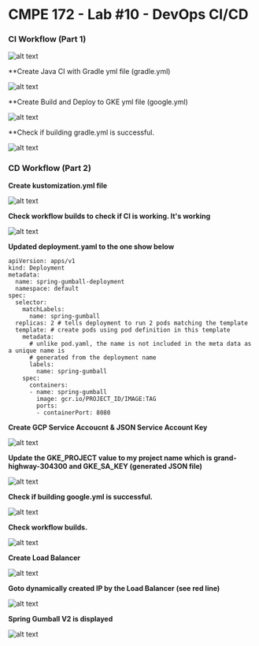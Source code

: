 # CMPE 172 - Lab #10 - DevOps CI/CD

### CI Workflow (Part 1)



![alt text](https://github.com/guiller-d/spring-gumball/blob/master/screenshots/image1.png)

**Create Java CI with Gradle yml file (gradle.yml)

![alt text](https://github.com/guiller-d/spring-gumball/blob/master/screenshots/image2.png)

**Create Build and Deploy to GKE yml file (google.yml)

![alt text](https://github.com/guiller-d/spring-gumball/blob/master/screenshots/image3.png)

**Check if building gradle.yml is successful. 

![alt text](https://github.com/guiller-d/spring-gumball/blob/master/screenshots/image2.2.png)

### CD Workflow (Part 2)

**Create kustomization.yml file**

![alt text](https://github.com/guiller-d/spring-gumball/blob/master/screenshots/image4.png)

**Check workflow builds to check if CI is working. It's working**

![alt text](https://github.com/guiller-d/spring-gumball/blob/master/screenshots/image5.png)

**Updated deployment.yaml to the one show below**
``` 
apiVersion: apps/v1
kind: Deployment
metadata:
  name: spring-gumball-deployment
  namespace: default
spec:
  selector:
    matchLabels:
      name: spring-gumball
  replicas: 2 # tells deployment to run 2 pods matching the template
  template: # create pods using pod definition in this template
    metadata:
      # unlike pod.yaml, the name is not included in the meta data as a unique name is
      # generated from the deployment name
      labels:
        name: spring-gumball
    spec:
      containers:
      - name: spring-gumball
        image: gcr.io/PROJECT_ID/IMAGE:TAG
        ports:
        - containerPort: 8080
```
**Create GCP Service Accoucnt & JSON Service Account Key**

![alt text](https://github.com/guiller-d/spring-gumball/blob/master/screenshots/image6.png)

**Update the GKE_PROJECT value to my project name which is grand-highway-304300 and GKE_SA_KEY (generated JSON file)**

![alt text](https://github.com/guiller-d/spring-gumball/blob/master/screenshots/image7.png)

**Check if building google.yml is successful.** 

![alt text](https://github.com/guiller-d/spring-gumball/blob/master/screenshots/image9.png)

**Check workflow builds.**

![alt text](https://github.com/guiller-d/spring-gumball/blob/master/screenshots/image10.png)

**Create Load Balancer**

![alt text](https://github.com/guiller-d/spring-gumball/blob/master/screenshots/image11.png)

**Goto dynamically created IP by the Load Balancer (see red line)**

![alt text](https://github.com/guiller-d/spring-gumball/blob/master/screenshots/image13.png)

**Spring Gumball V2 is displayed**

![alt text](https://github.com/guiller-d/spring-gumball/blob/master/screenshots/image14.png)

